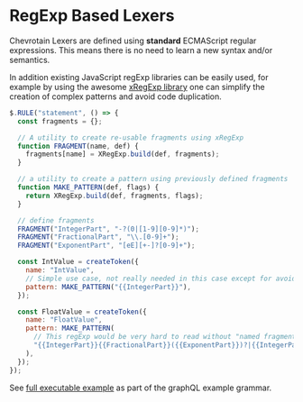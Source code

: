 # RegExp Based Lexers

Chevrotain Lexers are defined using **standard** ECMAScript regular expressions.
This means there is no need to learn a new syntax and/or semantics.

In addition existing JavaScript regExp libraries can be easily used,
for example by using the awesome [xRegExp library](https://github.com/slevithan/XRegExp) one can simplify the creation of complex patterns and avoid code duplication.

```javascript
$.RULE("statement", () => {
  const fragments = {};

  // A utility to create re-usable fragments using xRegExp
  function FRAGMENT(name, def) {
    fragments[name] = XRegExp.build(def, fragments);
  }

  // a utility to create a pattern using previously defined fragments
  function MAKE_PATTERN(def, flags) {
    return XRegExp.build(def, fragments, flags);
  }

  // define fragments
  FRAGMENT("IntegerPart", "-?(0|[1-9][0-9]*)");
  FRAGMENT("FractionalPart", "\\.[0-9]+");
  FRAGMENT("ExponentPart", "[eE][+-]?[0-9]+");

  const IntValue = createToken({
    name: "IntValue",
    // Simple use case, not really needed in this case except for avoiding duplication.
    pattern: MAKE_PATTERN("{{IntegerPart}}"),
  });

  const FloatValue = createToken({
    name: "FloatValue",
    pattern: MAKE_PATTERN(
      // This regExp would be very hard to read without "named fragments"
      "{{IntegerPart}}{{FractionalPart}}({{ExponentPart}})?|{{IntegerPart}}{{ExponentPart}}"
    ),
  });
});
```

See [full executable example](https://github.com/chevrotain/chevrotain/blob/master/examples/grammars/graphql/graphql.js)
as part of the graphQL example grammar.
